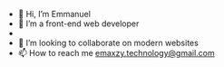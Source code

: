 - 👋 Hi, I’m Emmanuel
- 👀 I’m a front-end web developer
-
- 💞️ I’m looking to collaborate on modern websites
- 📫 How to reach me emaxzy.technology@gmail.com

<!---
maxzilion/maxzilion is a ✨ special ✨ repository because its `README.md` (this file) appears on your GitHub profile.
You can click the Preview link to take a look at your changes.
--->
